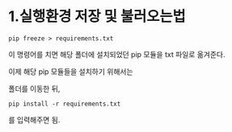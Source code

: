 # 1.실행환경 저장 및 불러오는법 



```
pip freeze > requirements.txt
```

이 명령어를 치면 해당 폴더에 설치되었던 pip 모듈을 txt 파일로 옮겨준다.



이제 해당 pip 모듈들을 설치하기 위해서는

폴더를 이동한 뒤,

```
pip install -r requirements.txt
```



를 입력해주면 됨.